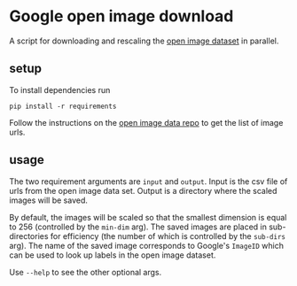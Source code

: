 # Google open image download

A script for downloading and rescaling the [open image
dataset](https://github.com/openimages/dataset) in parallel. 

## setup

To install dependencies run

```
pip install -r requirements
```

Follow the instructions on the [open image data repo](https://github.com/openimages/dataset) to
get the list of image urls.

## usage

The two requirement arguments are `input` and `output`. Input is the csv file of urls from the open
image data set. Output is a directory where the scaled images will be saved. 

By default, the images will be scaled so that the smallest dimension is equal to 256 (controlled by 
the `min-dim` arg). The saved images are placed in sub-directories for efficiency (the number of 
which is controlled by the `sub-dirs` arg). The name of the saved image corresponds to Google's 
`ImageID` which can be used to look up labels in the open image dataset. 

Use `--help` to see the other optional args.
